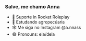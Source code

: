 ### Salve, me chamo Anna


- 🚀 Suporte in Rocket Roleplay
- 🌱 Estudando agropecúaria 
- 🕸 Me siga no Instagram @a.nnass
- 😄 Pronouns: ela/dela

